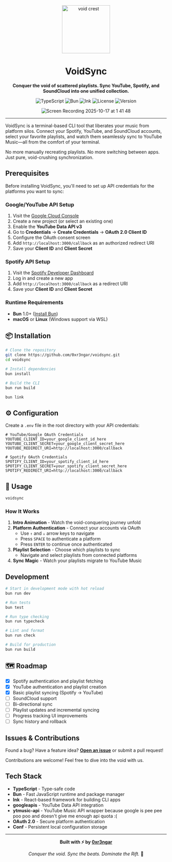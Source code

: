<div align="center">
<img width="150" height="150" alt="void crest" src="https://github.com/user-attachments/assets/adbd398d-7f82-408d-aa5f-1b34aea334c1" />

# VoidSync

**Conquer the void of scattered playlists. Sync YouTube, Spotify, and SoundCloud into one unified collection.**

<p>
  <img alt="TypeScript" src="https://img.shields.io/badge/TypeScript-5.9-blue?style=for-the-badge&logo=typescript"/>
  <img alt="Bun" src="https://img.shields.io/badge/Bun-1.3-black?style=for-the-badge&logo=bun"/>
  <img alt="Ink" src="https://img.shields.io/badge/Ink-6.3-pink?style=for-the-badge"/>
  <img alt="License" src="https://img.shields.io/badge/License-MIT-green?style=for-the-badge"/>
  <img alt="Version" src="https://img.shields.io/badge/Version-0.0.1-purple?style=for-the-badge"/>
</p>

</div>

<div align="center">
  
 ![Screen Recording 2025-10-17 at 1 41 48](https://github.com/user-attachments/assets/168581c6-5b82-4278-aea6-2c5bf6ac577c)
</div>

---

VoidSync is a terminal-based CLI tool that liberates your music from platform silos. Connect your Spotify, YouTube, and SoundCloud accounts, select your favorite playlists, and watch them seamlessly sync to YouTube Music—all from the comfort of your terminal.

No more manually recreating playlists. No more switching between apps. Just pure, void-crushing synchronization.

## Prerequisites

Before installing VoidSync, you'll need to set up API credentials for the platforms you want to sync:

### Google/YouTube API Setup

1. Visit the [Google Cloud Console](https://console.cloud.google.com/)
2. Create a new project (or select an existing one)
3. Enable the **YouTube Data API v3**
4. Go to **Credentials** → **Create Credentials** → **OAuth 2.0 Client ID**
5. Configure the OAuth consent screen
6. Add `http://localhost:3000/callback` as an authorized redirect URI
7. Save your **Client ID** and **Client Secret**

### Spotify API Setup

1. Visit the [Spotify Developer Dashboard](https://developer.spotify.com/dashboard)
2. Log in and create a new app
3. Add `http://localhost:3000/callback` as a redirect URI
4. Save your **Client ID** and **Client Secret**

### Runtime Requirements

* **Bun** 1.0+ ([Install Bun](https://bun.sh))
* **macOS** or **Linux** (Windows support via WSL)

## 📦 Installation

```bash
# Clone the repository
git clone https://github.com/0xr3ngar/voidsync.git
cd voidsync

# Install dependencies
bun install

# Build the CLI
bun run build

bun link
```

## ⚙️ Configuration

Create a `.env` file in the root directory with your API credentials:

```env
# YouTube/Google OAuth Credentials
YOUTUBE_CLIENT_ID=your_google_client_id_here
YOUTUBE_CLIENT_SECRET=your_google_client_secret_here
YOUTUBE_REDIRECT_URI=http://localhost:3000/callback

# Spotify OAuth Credentials
SPOTIFY_CLIENT_ID=your_spotify_client_id_here
SPOTIFY_CLIENT_SECRET=your_spotify_client_secret_here
SPOTIFY_REDIRECT_URI=http://localhost:3000/callback
```

## 🚀 Usage

```bash
voidsync
```

### How It Works

1. **Intro Animation** - Watch the void-conquering journey unfold
2. **Platform Authentication** - Connect your accounts via OAuth
   - Use `↑` and `↓` arrow keys to navigate
   - Press `SPACE` to authenticate a platform
   - Press `ENTER` to continue once authenticated
3. **Playlist Selection** - Choose which playlists to sync
   - Navigate and select playlists from connected platforms
4. **Sync Magic** - Watch your playlists migrate to YouTube Music

## Development

```bash
# Start in development mode with hot reload
bun run dev

# Run tests
bun test

# Run type checking
bun run typecheck

# Lint and format
bun run check

# Build for production
bun run build
```

## 🗺️ Roadmap

- [x] Spotify authentication and playlist fetching
- [x] YouTube authentication and playlist creation
- [x] Basic playlist syncing (Spotify → YouTube)
- [ ] SoundCloud support
- [ ] Bi-directional sync
- [ ] Playlist updates and incremental syncing
- [ ] Progress tracking UI improvements
- [ ] Sync history and rollback

## Issues & Contributions

Found a bug? Have a feature idea? [**Open an issue**](https://github.com/0xr3ngar/voidsync/issues) or submit a pull request!

Contributions are welcome! Feel free to dive into the void with us.

## Tech Stack

* **TypeScript** - Type-safe code
* **Bun** - Fast JavaScript runtime and package manager
* **Ink** - React-based framework for building CLI apps
* **googleapis** - YouTube Data API integration
* **ytmusic-api** - YouTube Music API wrapper because google is pee pee poo poo and doesn't give me enough api quota :(
* **OAuth 2.0** - Secure platform authentication
* **Conf** - Persistent local configuration storage

---

<div align="center">

**Built with ⚡ by [0xr3ngar](https://github.com/0xr3ngar)**

*Conquer the void. Sync the beats. Dominate the Rift.* 🎵

</div>
